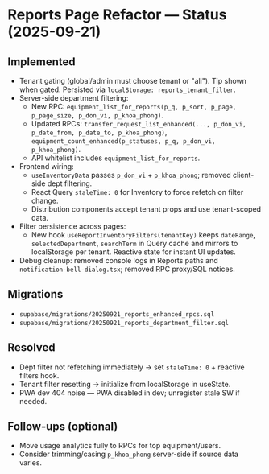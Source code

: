 # Reports Page Refactor — Status (2025-09-21)

## Implemented
- Tenant gating (global/admin must choose tenant or "all"). Tip shown when gated. Persisted via `localStorage: reports_tenant_filter`.
- Server-side department filtering:
  - New RPC: `equipment_list_for_reports(p_q, p_sort, p_page, p_page_size, p_don_vi, p_khoa_phong)`.
  - Updated RPCs: `transfer_request_list_enhanced(..., p_don_vi, p_date_from, p_date_to, p_khoa_phong)`, `equipment_count_enhanced(p_statuses, p_q, p_don_vi, p_khoa_phong)`.
  - API whitelist includes `equipment_list_for_reports`.
- Frontend wiring:
  - `useInventoryData` passes `p_don_vi` + `p_khoa_phong`; removed client-side dept filtering.
  - React Query `staleTime: 0` for Inventory to force refetch on filter change.
  - Distribution components accept tenant props and use tenant-scoped data.
- Filter persistence across pages:
  - New hook `useReportInventoryFilters(tenantKey)` keeps `dateRange`, `selectedDepartment`, `searchTerm` in Query cache and mirrors to localStorage per tenant. Reactive state for instant UI updates.
- Debug cleanup: removed console logs in Reports paths and `notification-bell-dialog.tsx`; removed RPC proxy/SQL notices.

## Migrations
- `supabase/migrations/20250921_reports_enhanced_rpcs.sql`
- `supabase/migrations/20250921_reports_department_filter.sql`

## Resolved
- Dept filter not refetching immediately → set `staleTime: 0` + reactive filters hook.
- Tenant filter resetting → initialize from localStorage in useState.
- PWA dev 404 noise — PWA disabled in dev; unregister stale SW if needed.

## Follow-ups (optional)
- Move usage analytics fully to RPCs for top equipment/users.
- Consider trimming/casing `p_khoa_phong` server-side if source data varies.

